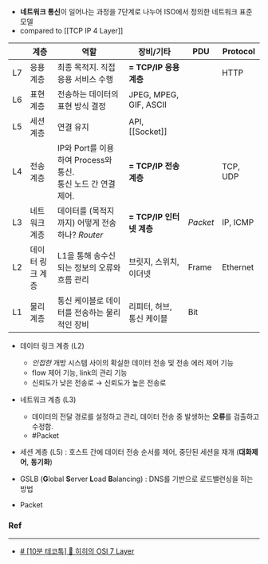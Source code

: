 
- **네트워크 통신**이 일어나는 과정을 7단계로 나누어 ISO에서 정의한 네트워크 표준 모델
- compared to [[TCP IP 4 Layer]]

|  | 계층 | 역할 | 장비/기타 | PDU | Protocol |
| ---- | ---- | ---- | ---- | ---- | ---- |
| L7 | 응용 계층 | 최종 목적지. 직접 응용 서비스 수행 | **= TCP/IP 응용 계층** |  | HTTP |
| L6 | 표현 계층 | 전송하는 데이터의 표현 방식 결정 | JPEG, MPEG, GIF, ASCII |  |  |
| L5 | 세션 계층 | 연결 유지 | API, [[Socket]] |  |  |
| L4 | 전송 계층 | IP와 Port를 이용하여 Process와 통신. <br/>통신 노드 간 연결 제어. | **= TCP/IP 전송 계층** |  | TCP, UDP |
| L3 | 네트워크 계층 | 데이터를 (목적지까지) 어떻게 전송하나? *Router* | **= TCP/IP 인터넷 계층** | *Packet* | IP, ICMP |
| L2 | 데이터 링크 계층 | L1을 통해 송수신되는 정보의 오류와 흐름 관리 | 브릿지, 스위치, 이더넷 | Frame | Ethernet |
| L1 | 물리 계층 | 통신 케이블로 데이터를 전송하는 물리적인 장비 | 리피터, 허브, 통신 케이블 | Bit |  |
- 데이터 링크 계층 (L2) 
	- *인접한* 개방 시스템 사이의 확실한 데이터 전송 및 전송 에러 제어 기능
	- flow 제어 기능, link의 관리 기능
	- 신뢰도가 낮은 전송로 &rarr; 신뢰도가 높은 전송로
- 네트워크 계층 (L3) 
	- 데이터의 전달 경로를 설정하고 관리, 데이터 전송 중 발생하는 **오류**를 검출하고 수정함.
	- #Packet
- 세션 계층 (L5) : 호스트 간에 데이터 전송 순서를 제어, 중단된 세션을 재개 (**대화제어**, **동기화**)

- GSLB (**G**lobal **S**erver **L**oad **B**alancing) : DNS를 기반으로 로드밸런싱을 하는 방법
- Packet



### Ref
---
- [# [10분 테코톡] 🔮 히히의 OSI 7 Layer](https://www.youtube.com/watch?v=1pfTxp25MA8)